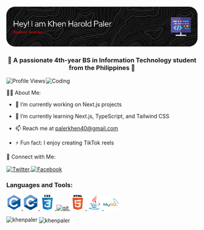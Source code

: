 ![Header](./github-header-image.png)
<h3 align="center">🌟 A passionate 4th-year BS in Information Technology student from the Philippines 🌟</h3> <img align="right" alt="Coding" width="400" src="https://media.tenor.com/zNZjeqK_FxwAAAAC/code-works-code-not-working.gif" /> 

<p align="left"> <img src="https://komarev.com/ghpvc/?username=khenpaler&label=Profile%20views&color=0e75b6&style=flat" alt="Profile Views" /> </p>


👨‍💻 About Me:

- 🔭 I’m currently working on Next.js projects
  
- 🌱 I’m currently learning Next.js, TypeScript, and Tailwind CSS
  
- 📫 Reach me at palerkhen40@gmail.com
  
- ⚡ Fun fact: I enjoy creating TikTok reels

🤝 Connect with Me:
<p align="left"> <a href="https://twitter.com/kekhin_" target="_blank"> <img align="center" src="https://raw.githubusercontent.com/rahuldkjain/github-profile-readme-generator/master/src/images/icons/Social/twitter.svg" alt="Twitter" height="30" width="40" /> </a> <a href="https://fb.com/khenpro123" target="_blank"> <img align="center" src="https://raw.githubusercontent.com/rahuldkjain/github-profile-readme-generator/master/src/images/icons/Social/facebook.svg" alt="Facebook" height="30" width="40" /> </a> </p>

<h3 align="left">Languages and Tools:</h3>
<p align="left"> <a href="https://www.cprogramming.com/" target="_blank" rel="noreferrer"> <img src="https://raw.githubusercontent.com/devicons/devicon/master/icons/c/c-original.svg" alt="c" width="40" height="40"/> </a> <a href="https://www.w3schools.com/cpp/" target="_blank" rel="noreferrer"> <img src="https://raw.githubusercontent.com/devicons/devicon/master/icons/cplusplus/cplusplus-original.svg" alt="cplusplus" width="40" height="40"/> </a> <a href="https://www.w3schools.com/css/" target="_blank" rel="noreferrer"> <img src="https://raw.githubusercontent.com/devicons/devicon/master/icons/css3/css3-original-wordmark.svg" alt="css3" width="40" height="40"/> </a> <a href="https://git-scm.com/" target="_blank" rel="noreferrer"> <img src="https://www.vectorlogo.zone/logos/git-scm/git-scm-icon.svg" alt="git" width="40" height="40"/> </a> <a href="https://www.w3.org/html/" target="_blank" rel="noreferrer"> <img src="https://raw.githubusercontent.com/devicons/devicon/master/icons/html5/html5-original-wordmark.svg" alt="html5" width="40" height="40"/> </a> <a href="https://www.java.com" target="_blank" rel="noreferrer"> <img src="https://raw.githubusercontent.com/devicons/devicon/master/icons/java/java-original.svg" alt="java" width="40" height="40"/> </a> <a href="https://www.mysql.com/" target="_blank" rel="noreferrer"> <img src="https://raw.githubusercontent.com/devicons/devicon/master/icons/mysql/mysql-original-wordmark.svg" alt="mysql" width="40" height="40"/> </a> </p>

<p><img align="left" src="https://github-readme-stats.vercel.app/api/top-langs?username=khenpaler&show_icons=true&locale=en&layout=compact" alt="khenpaler" /></p>

<p>&nbsp;<img align="center" src="https://github-readme-stats.vercel.app/api?username=khenpaler&show_icons=true&locale=en" alt="khenpaler" /></p>
